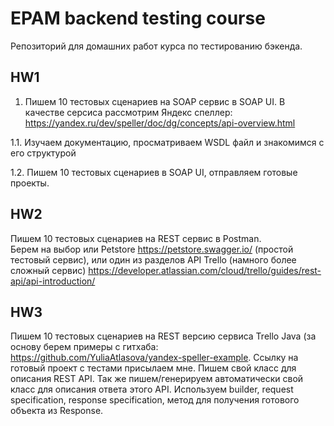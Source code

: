 # EPAM backend testing course
Репозиторий для домашних работ курса по тестированию бэкенда.

## HW1
1. Пишем 10 тестовых сценариев на SOAP сервис в SOAP UI.
   В качестве серсиса рассмотрим Яндекс спеллер: https://yandex.ru/dev/speller/doc/dg/concepts/api-overview.html
   
1.1. Изучаем документацию, просматриваем WSDL файл и знакомимся с его структурой 

1.2. Пишем 10 тестовых сценариев в SOAP UI, отправляем готовые проекты. 

## HW2
Пишем 10 тестовых сценариев на REST сервис в Postman.  
Берем на выбор или Petstore https://petstore.swagger.io/ (простой тестовый сервис), 
или один из разделов API Trello (намного более сложный сервис) 
https://developer.atlassian.com/cloud/trello/guides/rest-api/api-introduction/  

## HW3
Пишем 10 тестовых сценариев на REST версию сервиса Trello Java (за основу 
берем примеры с гитхаба: https://github.com/YuliaAtlasova/yandex-speller-example.
Ссылку на готовый проект с тестами присылаем мне.
Пишем свой класс для описания REST API. Так же пишем/генерируем автоматически
свой класс для описания ответа этого API. Используем builder, request specification, 
response specification, метод для получения готового объекта из Response.

